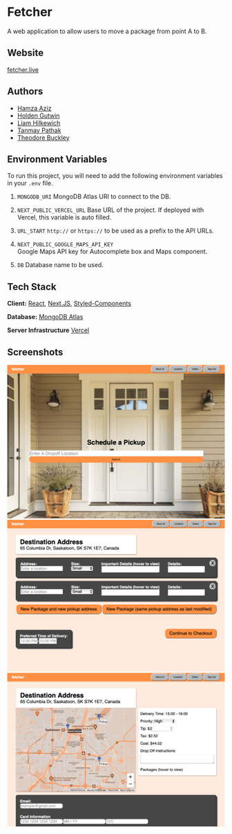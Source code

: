 
# Fetcher

A web application to allow users to move a package from point A to B.

## Website

[fetcher.live](https://fetcher.live)

## Authors

- [Hamza Aziz](https://www.linkedin.com/in/hamzaaziz975/)
- [Holden Gutwin](https://www.linkedin.com/in/holdengutwin/)
- [Liam Hilkewich](https://www.linkedin.com/in/liam-hilkewich-8322a0234/)
- [Tanmay Pathak](https://www.linkedin.com/in/pathak-tanmay/)
- [Theodore Buckley](https://www.youtube.com/watch?v=dQw4w9WgXcQ)

## Environment Variables

To run this project, you will need to add the following environment variables in your `.env` file.

1. `MONGODB_URI`
MongoDB Atlas URI to connect to the DB.

2. `NEXT_PUBLIC_VERCEL_URL`
Base URL of the project. If deployed with Vercel, this variable is auto filled.

3. `URL_START`
`http://` or `https://` to be used as a prefix to the API URLs.

4. `NEXT_PUBLIC_GOOGLE_MAPS_API_KEY`  
Google Maps API key for Autocomplete box and Maps component.

5. `DB`
Database name to be used.

## Tech Stack

**Client:** [React](https://reactjs.org), [Next.JS](https://nextjs.org), [Styled-Components](https://styled-components.com)

**Database:** [MongoDB Atlas](https://www.mongodb.com/atlas/database)

**Server Infrastructure** [Vercel](https://vercel.com/)

## Screenshots

![Home Page](/images/homepage.png)
![Orders](/images/orders.png)
![Check Out](/images/checkout.png)